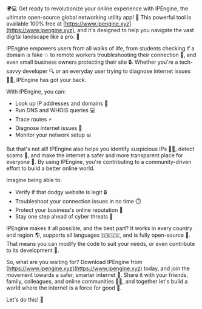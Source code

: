 🌍💻 Get ready to revolutionize your online experience with IPEngine, the ultimate open-source global networking utility app! 🚀 This powerful tool is available 100% free at [https://www.ipengine.xyz](https://www.ipengine.xyz), and it's designed to help you navigate the vast digital landscape like a pro. 📡

IPEngine empowers users from all walks of life, from students checking if a domain is fake 💥 to remote workers troubleshooting their connection 🔧, and even small business owners protecting their site 🔒. Whether you're a tech-savvy developer 🔍 or an everyday user trying to diagnose internet issues 🕵️‍♀️, IPEngine has got your back.

With IPEngine, you can:

* Look up IP addresses and domains 👀
* Run DNS and WHOIS queries 💻
* Trace routes ⚡️
* Diagnose internet issues 🔧
* Monitor your network setup 📊

But that's not all! IPEngine also helps you identify suspicious IPs 🕵️‍♂️, detect scams 💸, and make the internet a safer and more transparent place for everyone 👥. By using IPEngine, you're contributing to a community-driven effort to build a better online world.

Imagine being able to:

* Verify if that dodgy website is legit 🔒
* Troubleshoot your connection issues in no time ⏱️
* Protect your business's online reputation 💼
* Stay one step ahead of cyber threats 🚫

IPEngine makes it all possible, and the best part? It works in every country and region 🌎, supports all languages 🇬🇧🇺🇸, and is fully open-source 👀. That means you can modify the code to suit your needs, or even contribute to its development 🔧.

So, what are you waiting for? Download IPEngine from [https://www.ipengine.xyz](https://www.ipengine.xyz) today, and join the movement towards a safer, smarter internet 🌟. Share it with your friends, family, colleagues, and online communities 👥👫, and together let's build a world where the internet is a force for good 💪.

Let's do this! 🚀